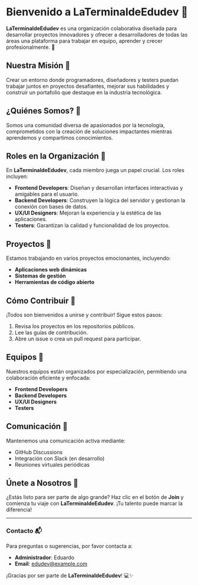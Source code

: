 # Bienvenido a **LaTerminaldeEdudev** 🚀

**LaTerminaldeEdudev** es una organización colaborativa diseñada para desarrollar proyectos innovadores y ofrecer a desarrolladores de todas las áreas una plataforma para trabajar en equipo, aprender y crecer profesionalmente. 🌟

## Nuestra Misión 🎯
Crear un entorno donde programadores, diseñadores y testers puedan trabajar juntos en proyectos desafiantes, mejorar sus habilidades y construir un portafolio que destaque en la industria tecnológica.

## ¿Quiénes Somos? 👥
Somos una comunidad diversa de apasionados por la tecnología, comprometidos con la creación de soluciones impactantes mientras aprendemos y compartimos conocimientos.

## Roles en la Organización 🔧
En **LaTerminaldeEdudev**, cada miembro juega un papel crucial. Los roles incluyen:
- **Frontend Developers**: Diseñan y desarrollan interfaces interactivas y amigables para el usuario.
- **Backend Developers**: Construyen la lógica del servidor y gestionan la conexión con bases de datos.
- **UX/UI Designers**: Mejoran la experiencia y la estética de las aplicaciones.
- **Testers**: Garantizan la calidad y funcionalidad de los proyectos.

## Proyectos 🚧
Estamos trabajando en varios proyectos emocionantes, incluyendo:
- **Aplicaciones web dinámicas**
- **Sistemas de gestión**
- **Herramientas de código abierto**

## Cómo Contribuir 🤝
¡Todos son bienvenidos a unirse y contribuir! Sigue estos pasos:
1. Revisa los proyectos en los repositorios públicos.
2. Lee las guías de contribución.
3. Abre un issue o crea un pull request para participar.

## Equipos 💼
Nuestros equipos están organizados por especialización, permitiendo una colaboración eficiente y enfocada:
- **Frontend Developers**
- **Backend Developers**
- **UX/UI Designers**
- **Testers**

## Comunicación 📢
Mantenemos una comunicación activa mediante:
- GitHub Discussions
- Integración con Slack (en desarrollo)
- Reuniones virtuales periódicas

## Únete a Nosotros 🚀
¿Estás listo para ser parte de algo grande? Haz clic en el botón de **Join** y comienza tu viaje con **LaTerminaldeEdudev**. ¡Tu talento puede marcar la diferencia!

---

### Contacto 📬
Para preguntas o sugerencias, por favor contacta a:
- **Administrador**: Eduardo 
- **Email**: [edudev@example.com](mailto:edudev@example.com)

¡Gracias por ser parte de **LaTerminaldeEdudev**! 💻✨
